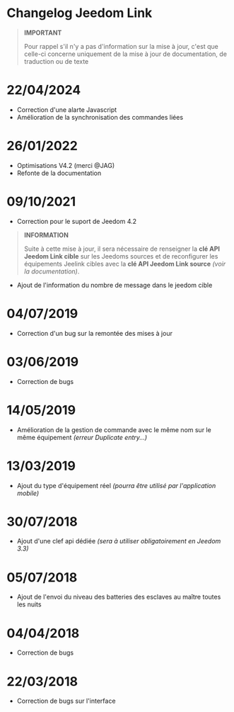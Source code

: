 # Changelog Jeedom Link

>**IMPORTANT**
>
>Pour rappel s'il n'y a pas d'information sur la mise à jour, c'est que celle-ci concerne uniquement de la mise à jour de documentation, de traduction ou de texte

# 22/04/2024

- Correction d'une alarte Javascript
- Amélioration de la synchronisation des commandes liées

# 26/01/2022

- Optimisations V4.2 (merci @JAG)
- Refonte de la documentation

# 09/10/2021

- Correction pour le suport de Jeedom 4.2
>**INFORMATION**
>
>Suite à cette mise à jour, il sera nécessaire de renseigner la **clé API Jeedom Link cible** sur les Jeedoms sources et de reconfigurer les équipements Jeelink cibles avec la **clé API Jeedom Link source** *(voir la documentation)*.

- Ajout de l'information du nombre de message dans le jeedom cible

# 04/07/2019

- Correction d'un bug sur la remontée des mises à jour

# 03/06/2019

- Correction de bugs

# 14/05/2019

- Amélioration de la gestion de commande avec le même nom sur le même équipement *(erreur Duplicate entry...)*

# 13/03/2019

- Ajout du type d'équipement réel *(pourra être utilisé par l'application mobile)*

# 30/07/2018

- Ajout d'une clef api dédiée *(sera à utiliser obligatoirement en Jeedom 3.3)*

# 05/07/2018

- Ajout de l'envoi du niveau des batteries des esclaves au maître toutes les nuits

# 04/04/2018

- Correction de bugs

# 22/03/2018

- Correction de bugs sur l'interface

